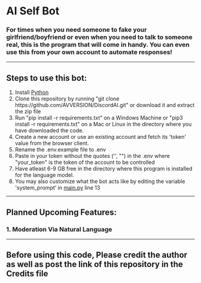 # AI Self Bot
### For times when you need someone to fake your girlfriend/boyfriend or even when you need to talk to someone real, this is the program that will come in handy. You can even use this from your own account to automate responses!
<hr></hr>

## Steps to use this bot:
<ol>
  <li>Install <a href="https://www.python.org">Python</a></li>
  <li>Clone this repository by running "git clone https://github.com/AVVERSION/DiscordAI.git" or download it and extract the zip file</li>
  <li>Run "pip install -r requirements.txt" on a Windows Machine or "pip3 install -r requirements.txt" on a Mac or Linux in the directory where you have downloaded the code.</li>
  <li>Create a new account or use an existing account and fetch its 'token' value from the browser client.</li>
  <li>Rename the .env.example file to .env</li>
  <li>Paste in your token without the quotes ('', "") in the .env where "your_token" is the token of the account to be controlled</li>
  <li>Have atleast 6-9 GB free in the directory where this program is installed for the language model.</li>
  <li>You may also customize what the bot acts like by editing the variable 'system_prompt' in <a href="https://github.com/AVVERSION/DiscordAI/blob/main/main.py">main.py</a> line 13</li>
</ol>
<hr>

## Planned Upcoming Features:
### 1. Moderation Via Natural Language
<hr>

## Before using this code, Please credit the author as well as post the link of this repository in the Credits file
